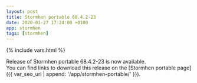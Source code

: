 ```yaml
---
layout: post
title: Stormhen portable 68.4.2-23
date: 2020-01-27 17:24:00 +0100
app: stormhen
tags: [stormhen]
---
```

{% include vars.html %}

Release of Stormhen portable 68.4.2-23 is now available.<br />
You can find links to download this release on the [Stormhen portable page]({{ var_seo_url | append: '/app/stormhen-portable/' }}).